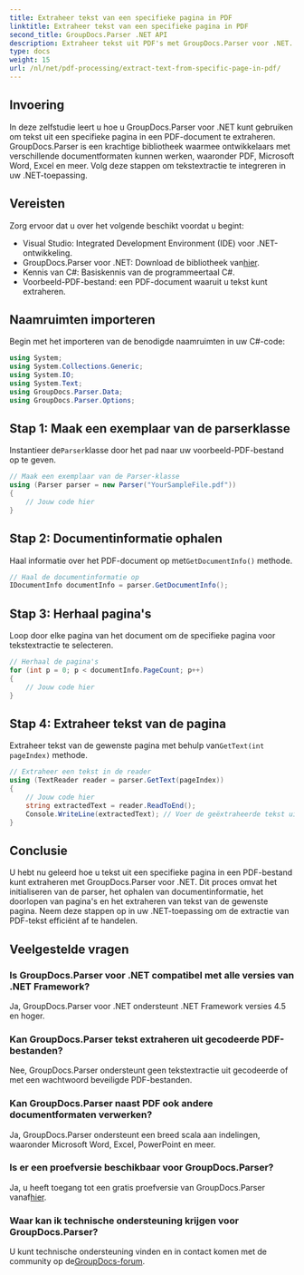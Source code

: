 ```yaml
---
title: Extraheer tekst van een specifieke pagina in PDF
linktitle: Extraheer tekst van een specifieke pagina in PDF
second_title: GroupDocs.Parser .NET API
description: Extraheer tekst uit PDF's met GroupDocs.Parser voor .NET. Haal moeiteloos specifieke pagina-inhoud op met deze krachtige bibliotheek.
type: docs
weight: 15
url: /nl/net/pdf-processing/extract-text-from-specific-page-in-pdf/
---
```

## Invoering
In deze zelfstudie leert u hoe u GroupDocs.Parser voor .NET kunt gebruiken om tekst uit een specifieke pagina in een PDF-document te extraheren. GroupDocs.Parser is een krachtige bibliotheek waarmee ontwikkelaars met verschillende documentformaten kunnen werken, waaronder PDF, Microsoft Word, Excel en meer. Volg deze stappen om tekstextractie te integreren in uw .NET-toepassing.
## Vereisten
Zorg ervoor dat u over het volgende beschikt voordat u begint:
- Visual Studio: Integrated Development Environment (IDE) voor .NET-ontwikkeling.
-  GroupDocs.Parser voor .NET: Download de bibliotheek van[hier](https://releases.groupdocs.com/parser/net/).
- Kennis van C#: Basiskennis van de programmeertaal C#.
- Voorbeeld-PDF-bestand: een PDF-document waaruit u tekst kunt extraheren.

## Naamruimten importeren
Begin met het importeren van de benodigde naamruimten in uw C#-code:
```csharp
using System;
using System.Collections.Generic;
using System.IO;
using System.Text;
using GroupDocs.Parser.Data;
using GroupDocs.Parser.Options;
```
## Stap 1: Maak een exemplaar van de parserklasse
 Instantieer de`Parser`klasse door het pad naar uw voorbeeld-PDF-bestand op te geven.
```csharp
// Maak een exemplaar van de Parser-klasse
using (Parser parser = new Parser("YourSampleFile.pdf"))
{
    // Jouw code hier
}
```
## Stap 2: Documentinformatie ophalen
 Haal informatie over het PDF-document op met`GetDocumentInfo()` methode.
```csharp
// Haal de documentinformatie op
IDocumentInfo documentInfo = parser.GetDocumentInfo();
```
## Stap 3: Herhaal pagina's
Loop door elke pagina van het document om de specifieke pagina voor tekstextractie te selecteren.
```csharp
// Herhaal de pagina's
for (int p = 0; p < documentInfo.PageCount; p++)
{
    // Jouw code hier
}
```
## Stap 4: Extraheer tekst van de pagina
 Extraheer tekst van de gewenste pagina met behulp van`GetText(int pageIndex)` methode.
```csharp
// Extraheer een tekst in de reader
using (TextReader reader = parser.GetText(pageIndex))
{
    // Jouw code hier
    string extractedText = reader.ReadToEnd();
    Console.WriteLine(extractedText); // Voer de geëxtraheerde tekst uit
}
```

## Conclusie
U hebt nu geleerd hoe u tekst uit een specifieke pagina in een PDF-bestand kunt extraheren met GroupDocs.Parser voor .NET. Dit proces omvat het initialiseren van de parser, het ophalen van documentinformatie, het doorlopen van pagina's en het extraheren van tekst van de gewenste pagina. Neem deze stappen op in uw .NET-toepassing om de extractie van PDF-tekst efficiënt af te handelen.

## Veelgestelde vragen
### Is GroupDocs.Parser voor .NET compatibel met alle versies van .NET Framework?
Ja, GroupDocs.Parser voor .NET ondersteunt .NET Framework versies 4.5 en hoger.
### Kan GroupDocs.Parser tekst extraheren uit gecodeerde PDF-bestanden?
Nee, GroupDocs.Parser ondersteunt geen tekstextractie uit gecodeerde of met een wachtwoord beveiligde PDF-bestanden.
### Kan GroupDocs.Parser naast PDF ook andere documentformaten verwerken?
Ja, GroupDocs.Parser ondersteunt een breed scala aan indelingen, waaronder Microsoft Word, Excel, PowerPoint en meer.
### Is er een proefversie beschikbaar voor GroupDocs.Parser?
 Ja, u heeft toegang tot een gratis proefversie van GroupDocs.Parser vanaf[hier](https://releases.groupdocs.com/).
### Waar kan ik technische ondersteuning krijgen voor GroupDocs.Parser?
 U kunt technische ondersteuning vinden en in contact komen met de community op de[GroupDocs-forum](https://forum.groupdocs.com/c/parser/17).